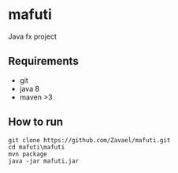 # mafuti
Java fx project

## Requirements
- git
- java 8
- maven >3

## How to run

```
git clone https://github.com/Zavael/mafuti.git
cd mafuti\mafuti
mvn package
java -jar mafuti.jar
```
